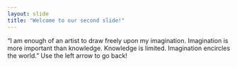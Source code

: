 ```yaml
---
layout: slide
title: "Welcome to our second slide!"
---
```

“I am enough of an artist to draw freely upon my imagination. Imagination is more important than knowledge. Knowledge is limited. Imagination encircles the world.”
Use the left arrow to go back!

